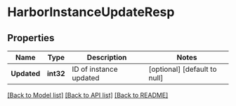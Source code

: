 # HarborInstanceUpdateResp

## Properties
Name | Type | Description | Notes
------------ | ------------- | ------------- | -------------
**Updated** | **int32** | ID of instance updated | [optional] [default to null]

[[Back to Model list]](../README.md#documentation-for-models) [[Back to API list]](../README.md#documentation-for-api-endpoints) [[Back to README]](../README.md)

